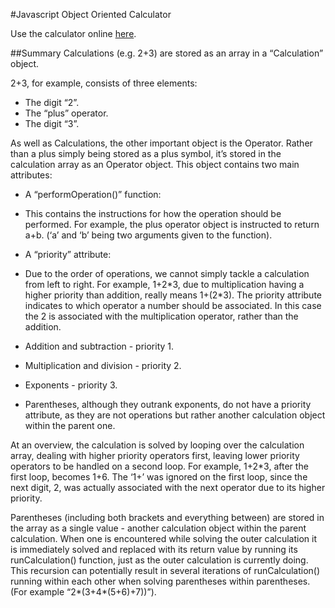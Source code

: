 #Javascript Object Oriented Calculator

Use the calculator online [here](http://matthewleighton.co.uk/calculator/).

##Summary
Calculations (e.g. 2+3) are stored as an array in a “Calculation” object.

2+3, for example, consists of three elements:

* The digit “2”.
* The “plus” operator.
* The digit “3”.

As well as Calculations, the other important object is the Operator. Rather than a plus simply being stored as a plus symbol, it’s stored in the calculation array as an Operator object. This object contains two main attributes:

* A “performOperation()” function:

 * This contains the instructions for how the operation should be performed. For example, the plus operator object is instructed to return a+b. (‘a’ and ‘b’ being two arguments given to the function).

* A “priority” attribute:

 * Due to the order of operations, we cannot simply tackle a calculation from left to right. For example, 1+2\*3, due to multiplication having a higher priority than addition, really means 1+(2*3). The priority attribute indicates to which operator a number should be associated. In this case the 2 is associated with the multiplication operator, rather than the addition.

 * Addition and subtraction - priority 1.

 * Multiplication and division - priority 2.

 * Exponents - priority 3.
 * Parentheses, although they outrank exponents, do not have a priority attribute, as they are not operations but rather another calculation object within the parent one.

At an overview, the calculation is solved by looping over the calculation array, dealing with higher priority operators first, leaving lower priority operators to be handled on a second loop. For example, 1+2*3, after the first loop, becomes 1+6. The ‘1+’ was ignored on the first loop, since the next digit, 2, was actually associated with the next operator due to its higher priority.

Parentheses (including both brackets and everything between) are stored in the array as a single value - another calculation object within the parent calculation. When one is encountered while solving the outer calculation it is immediately solved and replaced with its return value by running its runCalculation() function, just as the outer calculation is currently doing. This recursion can potentially result in several iterations of runCalculation() running within each other when solving parentheses within parentheses. (For example “2\*(3+4*(5+6)+7))”).
